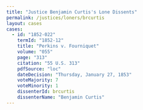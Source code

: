 ```yaml
---
title: "Justice Benjamin Curtis's Lone Dissents"
permalink: /justices/loners/brcurtis
layout: cases
cases:
  - id: "1852-022"
    termId: "1852-12"
    title: "Perkins v. Fourniquet"
    volume: "055"
    page: "313"
    citation: "55 U.S. 313"
    pdfSource: "loc"
    dateDecision: "Thursday, January 27, 1853"
    voteMajority: 7
    voteMinority: 1
    dissenterId: brcurtis
    dissenterName: "Benjamin Curtis"
---
```

